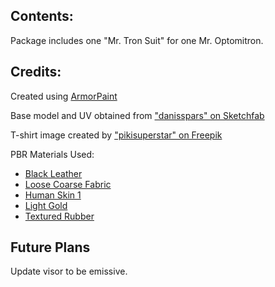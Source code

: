 ## Contents:

Package includes one "Mr. Tron Suit" for one Mr. Optomitron.

## Credits:
Created using [ArmorPaint](https://armorpaint.org/)

Base model and UV obtained from ["danisspars" on Sketchfab](https://skfb.ly/oO6UV)

T-shirt image created by ["pikisuperstar" on Freepik](https://www.freepik.com/free-vector/gradient-grid-background_49600446.htm)

PBR Materials Used:

 * [Black Leather](https://freepbr.com/materials/black-leather-pbr/) 
 * [Loose Coarse Fabric](https://freepbr.com/materials/loose-coarse-fabric/)
 * [Human Skin 1](https://freepbr.com/materials/human-skin1/)
 * [Light Gold](https://freepbr.com/materials/light-gold-pbr-metal-material/)
 * [Textured Rubber](https://freepbr.com/materials/textured-rubber-pbr-material/)

## Future Plans

Update visor to be emissive.
